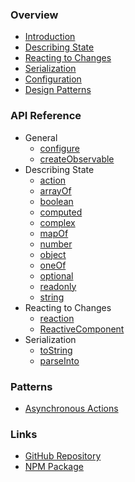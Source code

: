 ### Overview

* [Introduction](/README.md)
* [Describing State](/docs/overview/DescribingState.md)
* [Reacting to Changes](/docs/overview/ReactingToChanges.md)
* [Serialization](/docs/overview/Serialization.md)
* [Configuration](/docs/overview/Configuration.md)
* [Design Patterns](/docs/overview/DesignPatterns.md)

### API Reference

* General
  * [configure](/docs/api/configure.md)
  * [createObservable](/docs/api/createObservable.md)
* Describing State
  * [action](/docs/api/action.md)
  * [arrayOf](/docs/api/arrayOf.md)
  * [boolean](/docs/api/boolean.md)
  * [computed](/docs/api/computed.md)
  * [complex](/docs/api/complex.md)
  * [mapOf](/docs/api/mapOf.md)
  * [number](/docs/api/number.md)
  * [object](/docs/api/object.md)
  * [oneOf](/docs/api/oneOf.md)
  * [optional](/docs/api/optional.md)
  * [readonly](/docs/api/readonly.md)
  * [string](/docs/api/string.md)
* Reacting to Changes
  * [reaction](/docs/api/reaction.md)
  * [ReactiveComponent](/docs/api/ReactiveComponent.md)
* Serialization
  * [toString](/docs/api/toString.md)
  * [parseInto](/docs/api/parseInto.md)

### Patterns

* [Asynchronous Actions](/docs/patterns/AsynchronousActions.md)

### Links

* [GitHub Repository](https://github.com/fnxjs/fnx)
* [NPM Package](https://www.npmjs.com/package/fnx)
